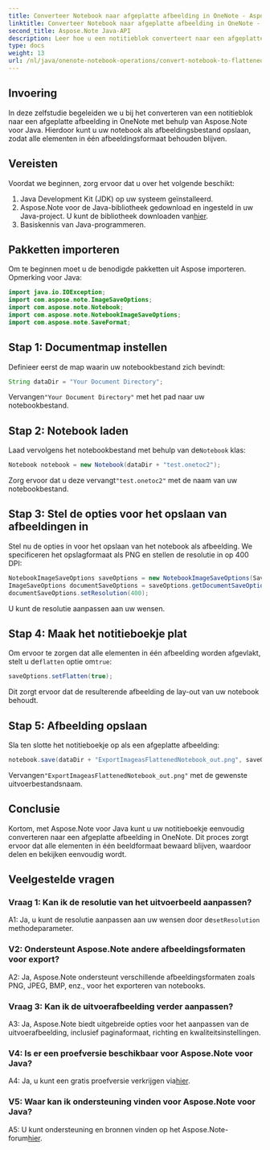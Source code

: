 ```yaml
---
title: Converteer Notebook naar afgeplatte afbeelding in OneNote - Aspose.Note
linktitle: Converteer Notebook naar afgeplatte afbeelding in OneNote - Aspose.Note
second_title: Aspose.Note Java-API
description: Leer hoe u een notitieblok converteert naar een afgeplatte afbeelding in OneNote met behulp van Aspose.Note voor Java. Bewaar moeiteloos alle elementen in één afbeeldingsbestand.
type: docs
weight: 13
url: /nl/java/onenote-notebook-operations/convert-notebook-to-flattened-image/
---
```

## Invoering

In deze zelfstudie begeleiden we u bij het converteren van een notitieblok naar een afgeplatte afbeelding in OneNote met behulp van Aspose.Note voor Java. Hierdoor kunt u uw notebook als afbeeldingsbestand opslaan, zodat alle elementen in één afbeeldingsformaat behouden blijven.

## Vereisten

Voordat we beginnen, zorg ervoor dat u over het volgende beschikt:

1. Java Development Kit (JDK) op uw systeem geïnstalleerd.
2.  Aspose.Note voor de Java-bibliotheek gedownload en ingesteld in uw Java-project. U kunt de bibliotheek downloaden van[hier](https://releases.aspose.com/note/java/).
3. Basiskennis van Java-programmeren.

## Pakketten importeren

Om te beginnen moet u de benodigde pakketten uit Aspose importeren. Opmerking voor Java:

```java
import java.io.IOException;
import com.aspose.note.ImageSaveOptions;
import com.aspose.note.Notebook;
import com.aspose.note.NotebookImageSaveOptions;
import com.aspose.note.SaveFormat;
```

## Stap 1: Documentmap instellen

Definieer eerst de map waarin uw notebookbestand zich bevindt:

```java
String dataDir = "Your Document Directory";
```

 Vervangen`"Your Document Directory"` met het pad naar uw notebookbestand.

## Stap 2: Notebook laden

 Laad vervolgens het notebookbestand met behulp van de`Notebook` klas:

```java
Notebook notebook = new Notebook(dataDir + "test.onetoc2");
```

 Zorg ervoor dat u deze vervangt`"test.onetoc2"` met de naam van uw notebookbestand.

## Stap 3: Stel de opties voor het opslaan van afbeeldingen in

Stel nu de opties in voor het opslaan van het notebook als afbeelding. We specificeren het opslagformaat als PNG en stellen de resolutie in op 400 DPI:

```java
NotebookImageSaveOptions saveOptions = new NotebookImageSaveOptions(SaveFormat.Png);
ImageSaveOptions documentSaveOptions = saveOptions.getDocumentSaveOptions();
documentSaveOptions.setResolution(400);
```

U kunt de resolutie aanpassen aan uw wensen.

## Stap 4: Maak het notitieboekje plat

Om ervoor te zorgen dat alle elementen in één afbeelding worden afgevlakt, stelt u de`flatten` optie om`true`:

```java
saveOptions.setFlatten(true);
```

Dit zorgt ervoor dat de resulterende afbeelding de lay-out van uw notebook behoudt.

## Stap 5: Afbeelding opslaan

Sla ten slotte het notitieboekje op als een afgeplatte afbeelding:

```java
notebook.save(dataDir + "ExportImageasFlattenedNotebook_out.png", saveOptions);
```

 Vervangen`"ExportImageasFlattenedNotebook_out.png"` met de gewenste uitvoerbestandsnaam.

## Conclusie

Kortom, met Aspose.Note voor Java kunt u uw notitieboekje eenvoudig converteren naar een afgeplatte afbeelding in OneNote. Dit proces zorgt ervoor dat alle elementen in één beeldformaat bewaard blijven, waardoor delen en bekijken eenvoudig wordt.

## Veelgestelde vragen

### Vraag 1: Kan ik de resolutie van het uitvoerbeeld aanpassen?

 A1: Ja, u kunt de resolutie aanpassen aan uw wensen door de`setResolution` methodeparameter.

### V2: Ondersteunt Aspose.Note andere afbeeldingsformaten voor export?

A2: Ja, Aspose.Note ondersteunt verschillende afbeeldingsformaten zoals PNG, JPEG, BMP, enz., voor het exporteren van notebooks.

### Vraag 3: Kan ik de uitvoerafbeelding verder aanpassen?

A3: Ja, Aspose.Note biedt uitgebreide opties voor het aanpassen van de uitvoerafbeelding, inclusief paginaformaat, richting en kwaliteitsinstellingen.

### V4: Is er een proefversie beschikbaar voor Aspose.Note voor Java?

 A4: Ja, u kunt een gratis proefversie verkrijgen via[hier](https://releases.aspose.com/).

### V5: Waar kan ik ondersteuning vinden voor Aspose.Note voor Java?

 A5: U kunt ondersteuning en bronnen vinden op het Aspose.Note-forum[hier](https://forum.aspose.com/c/note/28).